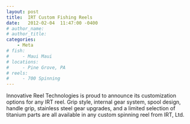 ```yaml
---
layout: post
title:  IRT Custom Fishing Reels
date:   2012-02-04  11:47:00 -0400
# author_name: 
# author_title: 
categories: 
    - Meta
# fish: 
#     - Maui Maui
# locations:
#     - Pine Grove, PA
# reels:
#     - 700 Spinning
---
```


Innovative Reel Technologies is proud to announce its customization options for any IRT reel. Grip style, internal gear system, spool design, handle grip, stainless steel gear upgrades, and a limited selection of titanium parts are all available in any custom spinning reel from IRT, Ltd.
